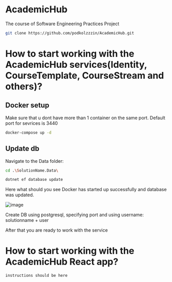 # AcademicHub
The course of Software Engineering Practices Project

```bash
git clone https://github.com/podkolzzzin/AcademicHub.git
```

# How to start working with the AcademicHub services(Identity, CourseTemplate, CourseStream and others)?

## Docker setup
Make sure that u dont have more than 1 container on the same port. Default port for sevrices is 3440


```bash
docker-compose up -d
```

## Update db
Navigate to the Data folder:

```bash
cd .\SolutionName.Data\
```

```bash
dotnet ef database update
```

Here what should you see Docker has started up successfully and database was updated.

![image](https://github.com/podkolzzzin/AcademicHub/assets/94047397/c0469c30-beed-447c-ba0e-d1bed468cf78)

Create DB using postgresql, specifying port and using username: solutionname + user

After that you are ready to work with the service

# How to start working with the AcademicHub React app?
```bash
instructions should be here
```
